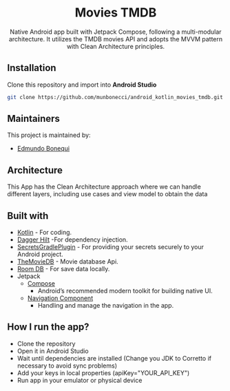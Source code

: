 <h1 align="center">Movies TMDB</h1> 

<p align="center">
Native Android app built with Jetpack Compose, following a multi-modular architecture. 
It utilizes the TMDB movies API and adopts the MVVM pattern with Clean Architecture principles.

## Installation

Clone this repository and import into **Android Studio**

```bash
git clone https://github.com/munbonecci/android_kotlin_movies_tmdb.git
```

## Maintainers

This project is maintained by:

* [Edmundo Bonequi](http://github.com/munbonecci)

## Architecture

This App has the Clean Architecture approach where we can handle different layers,
including use cases and view model to obtain the data

## Built with

- [Kotlin](https://kotlinlang.org/) - For coding.
- [Dagger Hilt](https://developer.android.com/training/dependency-injection/hilt-android) -For dependency injection.
- [SecretsGradlePlugin](https://github.com/google/secrets-gradle-plugin) - For providing your secrets securely to your Android project.
- [TheMovieDB](https://www.themoviedb.org) - Movie database Api.
- [Room DB](https://developer.android.com/training/data-storage/room) - For save data locally.
- Jetpack
    - [Compose](https://developer.android.com/jetpack/compose?gclid=CjwKCAiAzKqdBhAnEiwAePEjkkbfP8b_r6c57F3jtdwOjxWpBbNOXVmpSnAUu4HKCid7KtSvfiiYeRoC1wYQAvD_BwE&gclsrc=aw.ds)
        - Android’s recommended modern toolkit for building native UI.
    - [Navigation Component](https://developer.android.com/guide/navigation/navigation-getting-started)
      - Handling and manage the navigation in the app.

## How I run the app?

- Clone the repository
- Open it in Android Studio
- Wait until dependencies are installed (Change you JDK to Corretto if necessary to avoid sync problems)
- Add your keys in local properties (apiKey="YOUR_API_KEY")
- Run app in your emulator or physical device